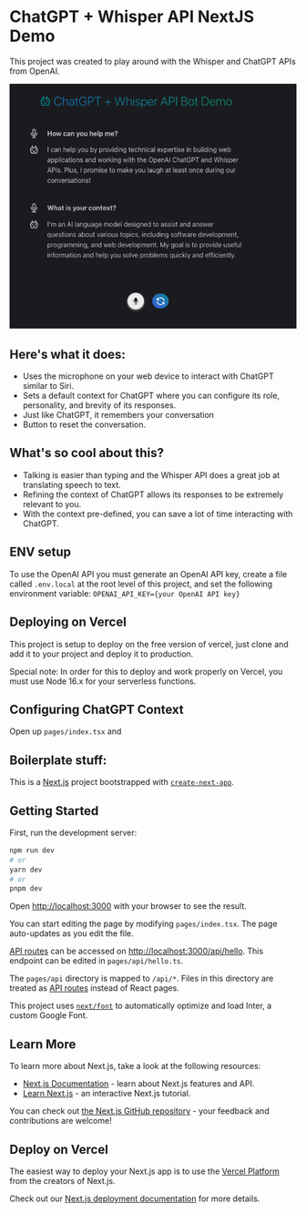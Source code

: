 # ChatGPT + Whisper API NextJS Demo

This project was created to play around with the Whisper and ChatGPT APIs from OpenAI.

![ChatGPT + Whisper API Demo Image](public/Demo.png?raw=true 'ChatGPT + Whisper API Demo')

## Here's what it does:

- Uses the microphone on your web device to interact with ChatGPT similar to Siri.
- Sets a default context for ChatGPT where you can configure its role, personality, and brevity of its responses.
- Just like ChatGPT, it remembers your conversation
- Button to reset the conversation.

## What's so cool about this?

- Talking is easier than typing and the Whisper API does a great job at translating speech to text.
- Refining the context of ChatGPT allows its responses to be extremely relevant to you.
- With the context pre-defined, you can save a lot of time interacting with ChatGPT.

## ENV setup

To use the OpenAI API you must generate an OpenAI API key, create a file called `.env.local` at the root level of this project, and set the following environment variable: `OPENAI_API_KEY={your OpenAI API key}`

## Deploying on Vercel

This project is setup to deploy on the free version of vercel, just clone and add it to your project and deploy it to production.

Special note: In order for this to deploy and work properly on Vercel, you must use Node 16.x for your serverless functions.

## Configuring ChatGPT Context

Open up `pages/index.tsx` and

## Boilerplate stuff:

This is a [Next.js](https://nextjs.org/) project bootstrapped with [`create-next-app`](https://github.com/vercel/next.js/tree/canary/packages/create-next-app).

## Getting Started

First, run the development server:

```bash
npm run dev
# or
yarn dev
# or
pnpm dev
```

Open [http://localhost:3000](http://localhost:3000) with your browser to see the result.

You can start editing the page by modifying `pages/index.tsx`. The page auto-updates as you edit the file.

[API routes](https://nextjs.org/docs/api-routes/introduction) can be accessed on [http://localhost:3000/api/hello](http://localhost:3000/api/hello). This endpoint can be edited in `pages/api/hello.ts`.

The `pages/api` directory is mapped to `/api/*`. Files in this directory are treated as [API routes](https://nextjs.org/docs/api-routes/introduction) instead of React pages.

This project uses [`next/font`](https://nextjs.org/docs/basic-features/font-optimization) to automatically optimize and load Inter, a custom Google Font.

## Learn More

To learn more about Next.js, take a look at the following resources:

- [Next.js Documentation](https://nextjs.org/docs) - learn about Next.js features and API.
- [Learn Next.js](https://nextjs.org/learn) - an interactive Next.js tutorial.

You can check out [the Next.js GitHub repository](https://github.com/vercel/next.js/) - your feedback and contributions are welcome!

## Deploy on Vercel

The easiest way to deploy your Next.js app is to use the [Vercel Platform](https://vercel.com/new?utm_medium=default-template&filter=next.js&utm_source=create-next-app&utm_campaign=create-next-app-readme) from the creators of Next.js.

Check out our [Next.js deployment documentation](https://nextjs.org/docs/deployment) for more details.
